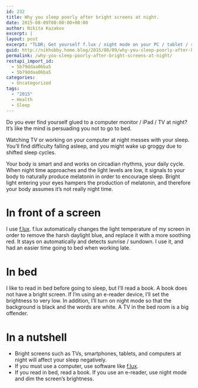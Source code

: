 ```yaml
---
id: 232
title: Why you sleep poorly after bright screens at night.
date: 2015-08-09T00:00:00+00:00
author: Nikita Kazakov
excerpt: |
layout: post
excerpt: "TLDR; Get yourself f.lux / night mode on your PC / tablet / smartphone."
guid: http://nikhobby.home.blog/2015/08/09/why-you-sleep-poorly-after-bright-screens-at-night/
permalink: /why-you-sleep-poorly-after-bright-screens-at-night/
restapi_import_id:
  - 5b79ddaa06ba5
  - 5b79ddaa06ba5
categories:
  - Uncategorized
tags:
  - "2015"
  - Health
  - Sleep
---
```


Do you ever find yourself glued to a computer monitor / iPad / TV at night? It’s like the mind is persuading you not to go to bed.

Watching TV or working on your computer at night messes with your sleep. You’ll find difficulty falling asleep, and you might wake up groggy due to shifted sleep cycles.

Your body is smart and and works on circadian rhythms, your daily cycle. When night time approaches and the light levels are low, it signals to your body to naturally produce melatonin in order to encourage sleep. Bright light entering your eyes hampers the production of melatonin, and therefore your body assumes it’s not really night time.

# In front of a screen

I use <a href="https://justgetflux.com" target="_blank" rel="noopener noreferrer">f.lux</a>. f.lux automatically changes the light temperature of my screen in order to remove the harsh daylight blue, and replace it with a more soothing red. It stays on automatically and detects sunrise / sundown. I use it, and had an easier time going to bed when working late.

# In bed

I like to read in bed before going to sleep, but I’ll read a book. A book does not have a bright screen. If I’m using an e-reader device, I’ll set the brightness to very low. In addition, I’ll turn on night mode so that the background is black and the words are white. A TV in the bed room is a big offender.

# In a nutshell

  - Bright screens such as TVs, smartphones, tablets, and computers at night will affect your sleep negatively.
  - If you must use a computer, use software like <a href="https://justgetflux.com" target="_blank" rel="noopener noreferrer">f.lux</a>.
  - If you read in bed, read a book. If you use an e-reader, use night mode and dim the screen’s brightness.